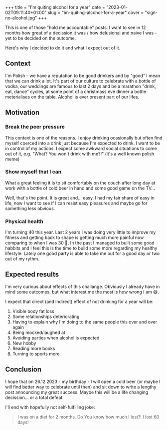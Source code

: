 +++
title = "I'm quiting alcohol for a year"
date = "2023-01-02T09:11:40+01:00"
slug = "im-quiting-alcohol-for-a-year"
cover = "sign-no-alcohol.jpg"
+++

This is one of those "hold me accountable" posts.
I want to see in 12 months how great of a decission it was / how delusional and naive I was - yet to be decided on the outcome.

Here's why I decided to do it and what I expect out of it.

<!--more-->

## Context

I'm Polish - we have a reputation to be good drinkers and by "good" I mean that we can drink a lot.
It's part of our culture to celebrate with a bottle of vodka, our weddings are famous to last 2 days and be a marathon "drink, eat, dance" cycles, at some point of a christmass eve dinner a bottle meterialises on the table.
Alcohol is ever present part of our lifes.

## Motivation

### Break the peer pressure

This context is one of the reasons.
I enjoy drinking ocasionally but often find myself coerced into a drink just because I'm expected to drink.
I want to be in control of my actions.
I expect some awkward social situations to come out of it, e.g. "What? You won't drink with me?!" (it's a well known polish meme)

### Show myself that I can

What a great feeling it is to sit comfortably on the couch after long day at work with a bottle of cold beer in hand and some good game on the TV... 

Well, that's the point. It is great and... easy.
I had my fair share of easy in life, now I want to see if I can resist easy pleasures and maybe go for something less obvious.

### Physical health

I'm turning 40 this year.
Last 2 years I was doing very little to improve my fitness and getting back to shape is getting much more painful now comparing to when I was 30 🥲.
In the past I managed to built some good habbits and I feel this is the time to build some more regarding my healthy lifestyle.
Lately one good party is able to take me out for a good day or two out of my rythm.

## Expected results

I'm very curious about effects of this challange.
Obviously I already have in mind some outcomes, but what interest me the most is how wrong I am 😅.

I expect that direct (and indirect) effect of not drinking for a year will be:

1. Visible body fat loss
1. Some relationships deteriorating
1. Having to explain why I'm doing to the same people this over and over again
1. Being mocked/laughed at
1. Avoiding parties when alcohol is expected
1. New hobby
1. Reading more books
1. Turning to sports more

## Conclusion

I hope that on 26.12.2023 - my birthday - I will open a cold beer (or maybe I will find better way to celebrate until then) and sit down to write a lengthy post announcing my great success.
Maybe this will be a life changing decission... or a total defeat.

I'll end with hopefully not self-fulfilling joke:

> I was on a diet for 2 months. Do You know how much I lost?! I lost 60 days!
